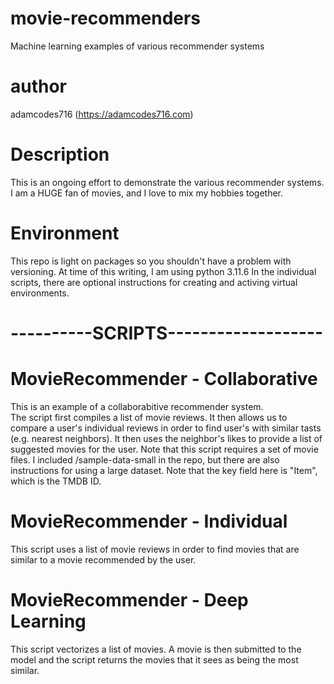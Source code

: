 # movie-recommenders
Machine learning examples of various recommender systems

# author
adamcodes716  (https://adamcodes716.com)

# Description
This is an ongoing effort to demonstrate the various recommender systems.  
I am a HUGE fan of movies, and I love to mix my hobbies together. 

# Environment
This repo is light on packages so you shouldn't have a problem with versioning.  At time of this writing, I am using python 3.11.6
In the individual scripts, there are optional instructions for creating and activing virtual environments.

# ----------SCRIPTS-------------------

# MovieRecommender - Collaborative
This is an example of a collaborabitive recommender system.  
The script first compiles a list of movie reviews. It then allows us to compare a user's individual reviews in order to find user's with
similar tasts (e.g. nearest neighbors).  It then uses the neighbor's likes to provide a list of suggested movies for the user.
Note that this script requires a set of movie files.  I included /sample-data-small in the repo, but there are also instructions for using a large dataset.  Note that the key field here is "Item", which is the TMDB ID.  

# MovieRecommender - Individual
This script uses a list of movie reviews in order to find movies that are similar to a movie recommended by the user.

# MovieRecommender - Deep Learning
This script vectorizes a list of movies.  A movie is then submitted to the model and the script returns the movies that it sees
as being the most similar.

